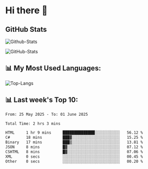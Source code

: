 # Hi there 👋

## GitHub Stats
![Github-Stats](https://github-readme-stats-sigma-five.vercel.app/api?username=ltorson&show_icons=true&theme=radical&count_private=true&show=reviews,discussions_started,discussions_answered,prs_merged,prs_merged_percentage)

![GitHub-Stats](https://github-readme-stats.vercel.app/api/wakatime?username=LeeTorson&theme=synthwave&size_weight=0.5&count_weight=0.5&title_color=36F9F6&langs_count=10&count_private=true)

## 📊 My Most Used Languages:
![Top-Langs](https://github-readme-stats-sigma-five.vercel.app/api/top-langs/?username=LTorson&layout=compact&langs_count=10)


## 📊 Last week's Top 10:
<!--START_SECTION:waka-->

```txt
From: 25 May 2025 - To: 01 June 2025

Total Time: 2 hrs 3 mins

HTML     1 hr 9 mins     ██████████████░░░░░░░░░░░   56.12 %
C#       18 mins         ███▓░░░░░░░░░░░░░░░░░░░░░   15.25 %
Binary   17 mins         ███▒░░░░░░░░░░░░░░░░░░░░░   13.81 %
JSON     8 mins          █▓░░░░░░░░░░░░░░░░░░░░░░░   07.12 %
CSHTML   8 mins          █▓░░░░░░░░░░░░░░░░░░░░░░░   07.06 %
XML      0 secs          ░░░░░░░░░░░░░░░░░░░░░░░░░   00.45 %
Other    0 secs          ░░░░░░░░░░░░░░░░░░░░░░░░░   00.20 %
```

<!--END_SECTION:waka-->
